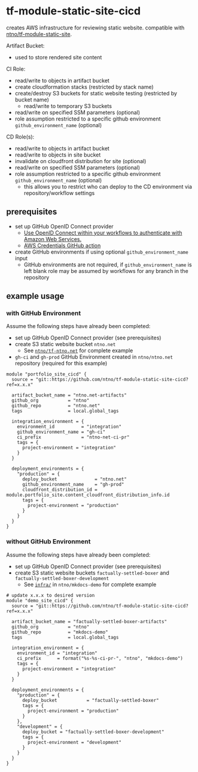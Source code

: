 # tf-module-static-site-cicd
creates AWS infrastructure for reviewing static website.  compatible with [ntno/tf-module-static-site](https://github.com/ntno/tf-module-static-site).

Artifact Bucket:
  - used to store rendered site content

CI Role:
  - read/write to objects in artifact bucket
  - create cloudformation stacks (restricted by stack name)
  - create/destroy S3 buckets for static website testing (restricted by bucket name)
    - read/write to temporary S3 buckets
  - read/write on specified SSM parameters (optional)
  - role assumption restricted to a specific github environment `github_environment_name` (optional)
  
CD Role(s):
  - read/write to objects in artifact bucket
  - read/write to objects in site bucket
  - invalidate on cloudfront distribution for site (optional)
  - read/write on specified SSM parameters (optional)
  - role assumption restricted to a specific github environment `github_environment_name` (optional)
    - this allows you to restrict who can deploy to the CD environment via repository/workflow settings

## prerequisites
- set up GitHub OpenID Connect provider
  - [Use OpenID Connect within your workflows to authenticate with Amazon Web Services.](https://docs.github.com/en/actions/deployment/security-hardening-your-deployments/configuring-openid-connect-in-amazon-web-services) 
  - [AWS Credentials GitHub action](https://github.com/aws-actions/configure-aws-credentials)
- create GitHub environments if using optional `github_environment_name` input
  - GitHub environments are not required, if `github_environment_name` is left blank role may be assumed by workflows for any branch in the repository

## example usage

### with GitHub Environment
Assume the following steps have already been completed:
- set up GitHub OpenID Connect provider (see prerequisites)
- create S3 static website bucket `ntno.net`
  - See [`ntno/tf-ntno.net`](https://github.com/ntno/tf-ntno.net) for complete example
- `gh-ci` and `gh-prod` GitHub Environment created in `ntno/ntno.net` repository (required for this example)

```
module "portfolio_site_cicd" {
  source = "git::https://github.com/ntno/tf-module-static-site-cicd?ref=x.x.x"

  artifact_bucket_name = "ntno.net-artifacts"
  github_org           = "ntno"
  github_repo          = "ntno.net"
  tags                 = local.global_tags

  integration_environment = {
    environment_id          = "integration"
    github_environment_name = "gh-ci"
    ci_prefix               = "ntno-net-ci-pr"
    tags = {
      project-environment = "integration"
    }
  }

  deployment_environments = {
    "production" = {
      deploy_bucket              = "ntno.net"
      github_environment_name    = "gh-prod"
      cloudfront_distribution_id = module.portfolio_site.content_cloudfront_distribution_info.id
      tags = {
        project-environment = "production"
      }
    }
  }
}
```

### without GitHub Environment
Assume the following steps have already been completed:
- set up GitHub OpenID Connect provider (see prerequisites)
- create S3 static website buckets `factually-settled-boxer` and `factually-settled-boxer-development`
  - See [`infra/`](https://github.com/ntno/mkdocs-demo/tree/main/infra) in `ntno/mkdocs-demo` for complete example

```
# update x.x.x to desired version
module "demo_site_cicd" {
  source = "git::https://github.com/ntno/tf-module-static-site-cicd?ref=x.x.x"

  artifact_bucket_name = "factually-settled-boxer-artifacts"
  github_org           = "ntno"
  github_repo          = "mkdocs-demo"
  tags                 = local.global_tags

  integration_environment = {
    environment_id = "integration"
    ci_prefix      = format("%s-%s-ci-pr-", "ntno", "mkdocs-demo")
    tags = {
      project-environment = "integration"
    }
  }

  deployment_environments = {
    "production" = {
      deploy_bucket           = "factually-settled-boxer"
      tags = {
        project-environment = "production"
      }
    },
    "development" = {
      deploy_bucket = "factually-settled-boxer-development"
      tags = {
        project-environment = "development"
      }
    }
  }
}
```